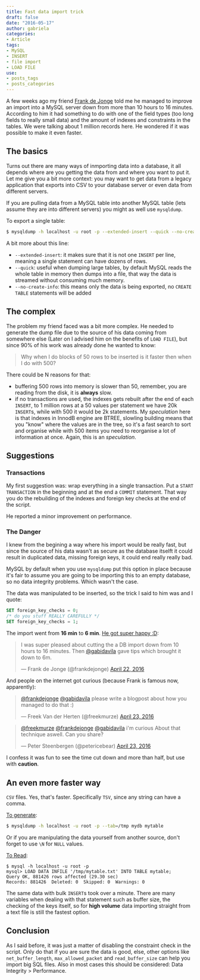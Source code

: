 ```yaml
---
title: Fast data import trick
draft: false
date: "2016-05-17"
author: gabriela
categories:
- Article
tags:
- MySQL
- INSERT
- file import
- LOAD FILE
use:
- posts_tags
- posts_categories
---
```


A few weeks ago my friend [Frank de Jonge](http://www.twitter.com/frankdejonge) told me he managed to improve an import into a MySQL server down from more than 10 hours to 16 minutes. According to him it had something to do with one of the field types (too long fields to really small data) and the amount of indexes and constraints in the tables. We were talking about 1 million records here. He wondered if it was possible to make it even faster.

## The basics 

Turns out there are many ways of inmporting data into a database, it all depends where are you getting the data from and where you want to put it. Let me give you a bit more context: you may want to get data from a legacy application that exports into CSV to your database server or even data from different servers.

If you are pulling data from a MySQL table into another MySQL table (lets assume they are into different servers) you might as well use `mysqldump`.

To export a single table:

```bash
$ mysqldump -h localhost -u root -p --extended-insert --quick --no-create-info mydb mytable | gzip > mytable.sql.gz
```

A bit more about this line:
* `--extended-insert`: it makes sure that it is not one `INSERT` per line, meaning a single statement can have dozens of rows.
* `--quick`: useful when dumping large tables, by default MySQL reads the whole table in memory then dumps into a file, that way the data is streamed without consuming much memory.
* `--no-create-info`: this means only the data is being exported, no `CREATE TABLE` statements will be added

## The complex

The problem my friend faced was a bit more complex. He needed to generate the dump file due to the source of his data coming from somewhere else (Later on I advised him on the benefits of `LOAD FILE`), but since 90% of his work was already done he wanted to know:

>  Why when I do blocks of 50 rows to be inserted is it faster then when I do with 500?

There could be N reasons for that:

* buffering 500 rows into memory is slower than 50, remember, you are reading from the disk, it is **always** slow.
* if no transactions are used, the indexes gets rebuilt after the end of each `INSERT`, to 1 million rows at a 50 values per statement we have 20k `INSERT`s, while with 500 it would be 2k statements. My _speculation_ here is that indexes in InnodB engine are BTREE, slowling building means that you "know" where the values are in the tree, so it's a fast search to sort and organise while with 500 items you need to reorganise a lot of information at once. Again, this is an _speculation_.

## Suggestions

### Transactions 

My first suggestion was: wrap everything in a single transaction. Put a `START TRANSACTION` in the beginning and at the end a `COMMIT` statement. That way you do the rebuilding of the indexes and foreign key checks at the end of the script.

He reported a minor improvement on performance.

### The Danger

I knew from the begining a way where his import would be really fast, but since the source of his data wasn't as secure as the database itselft it could result in duplicated data, missing foreign keys, it could end really really bad.

MySQL by default when you use `mysqldump` put this option in place because it's fair to assume you are going to be importing this to an empty database, so no data integrity problems. Which wasn't the case.

The data was manipulated to be inserted, so the trick I said to him was and I quote:

```sql
SET foreign_key_checks = 0;
/* do you stuff REALLY CAREFULLY */
SET foreign_key_checks = 1;
```

The import went from **16 min** to **6 min**. [He got super happy :D](https://twitter.com/frankdejonge/status/723592441786437632):

<blockquote class="twitter-tweet" data-lang="en"><p lang="en" dir="ltr">I was super pleased about cutting the a DB import down from 10 hours to 16 minutes. Then <a href="https://twitter.com/gabidavila">@gabidavila</a> gave tips which brought it down to 6m.</p>&mdash; Frank de Jonge (@frankdejonge) <a href="https://twitter.com/frankdejonge/status/723592441786437632">April 22, 2016</a></blockquote> <script async src="//platform.twitter.com/widgets.js" charset="utf-8"></script>

And people on the internet got curious (because Frank is famous now, apparently):

<blockquote class="twitter-tweet" data-conversation="none" data-lang="en"><p lang="en" dir="ltr"><a href="https://twitter.com/frankdejonge">@frankdejonge</a> <a href="https://twitter.com/gabidavila">@gabidavila</a> please write a blogpost about how you managed to do that :)</p>&mdash; Freek Van der Herten (@freekmurze) <a href="https://twitter.com/freekmurze/status/723896806107697152">April 23, 2016</a></blockquote> <script async src="//platform.twitter.com/widgets.js" charset="utf-8"></script>

<blockquote class="twitter-tweet" data-conversation="none" data-lang="en"><p lang="en" dir="ltr"><a href="https://twitter.com/freekmurze">@freekmurze</a> <a href="https://twitter.com/frankdejonge">@frankdejonge</a> <a href="https://twitter.com/gabidavila">@gabidavila</a> i&#39;m curious About that technique aswell. Can you share?</p>&mdash; Peter Steenbergen (@petericebear) <a href="https://twitter.com/petericebear/status/723901190715654145">April 23, 2016</a></blockquote> <script async src="//platform.twitter.com/widgets.js" charset="utf-8"></script>

I confess it was fun to see the time cut down and more than half, but use with **caution**.

## An even more faster way

`CSV` files. Yes, that's faster. Specifically `TSV`, since any string can have a comma. 

[To generate](http://dev.mysql.com/doc/refman/5.7/en/mysqldump.html#option_mysqldump_tab):

```bash
$ mysqldump -h localhost -u root -p --tab=/tmp mydb mytable 
```

Or if you are manipulating the data yourself from another source, don't forget to use `\N` for `NULL` values.

[To Read](http://dev.mysql.com/doc/refman/5.7/en/load-data.html):
```
$ mysql -h localhost -u root -p 
mysql> LOAD DATA INFILE '/tmp/mytable.txt' INTO TABLE mytable;
Query OK, 881426 rows affected (29.30 sec)
Records: 881426  Deleted: 0  Skipped: 0  Warnings: 0
```

The same data with bulk `INSERT`s took over a minute. There are many variables when dealing with that statement such as buffer size, the checking of the keys itself, so for **high volume** data importing straight from a text file is still the fastest option.

## Conclusion

As I said before, it was just a matter of disabling the constraint check in the script. Only do that if you are sure the data is good, else, other options like `net_buffer_length`, `max_allowed_packet` and `read_buffer_size` can help you import big SQL files. Also in most cases this should be considered: Data Integrity > Performance.